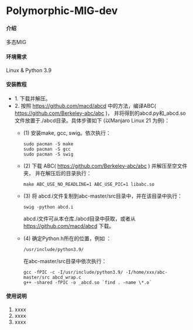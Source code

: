 # Polymorphic-MIG-dev

#### 介绍
多态MIG

#### 环境需求
Linux & Python 3.9

#### 安装教程
- 1\.  下载并解压。
- 2\.  按照 https://github.com/macd/abcd 中的方法，编译ABC( https://github.com/Berkeley-abc/abc )，
    并将得到的abcd.py和_abcd.so文件放置于./abcd目录。具体步骤如下 (以Manjaro Linux 21 为例)：
  - (1) 安装make, gcc, swig。依次执行：
    ```
    sudo pacman -S make
    sudo pacman -S gcc
    sudo pacman -S swig
    ```
    
  - (2) 下载 ABC( https://github.com/Berkeley-abc/abc ) 并解压至空文件夹， 并在解压后的目录执行：
    ```
    make ABC_USE_NO_READLINE=1 ABC_USE_PIC=1 libabc.so
    ```
    
  - (3) 将 abcd.i文件复制到abc-master/src目录中，并在该目录中执行：
    ```
    swig -python abcd.i
    ```
    abcd.i文件可从本仓库./abcd目录中获取，或者从 https://github.com/macd/abcd 下载。
    
  - (4) 确定Python.h所在的位置，例如 ：
    ```
    /usr/include/python3.9/
    ```
    在abc-master/src目录中依次执行：
    ```
    gcc -fPIC -c -I/usr/include/python3.9/ -I/home/xxx/abc-master/src abcd_wrap.c
    g++ -shared -fPIC -o _abcd.so `find . -name \*.o`
    ```
    
#### 使用说明

1.  xxxx
2.  xxxx
3.  xxxx

